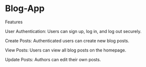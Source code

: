 # Blog-App
Features

User Authentication: Users can sign up, log in, and log out securely.

Create Posts: Authenticated users can create new blog posts.

View Posts: Users can view all blog posts on the homepage.

Update Posts: Authors can edit their own posts.

